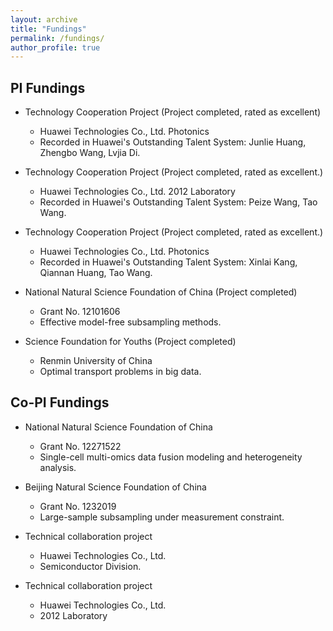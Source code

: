```yaml
---
layout: archive
title: "Fundings"
permalink: /fundings/
author_profile: true
---
```


## PI Fundings
- Technology Cooperation Project (Project completed, rated as excellent)  
  - Huawei Technologies Co., Ltd. Photonics
  - Recorded in Huawei's Outstanding Talent System: Junlie Huang, Zhengbo Wang, Lvjia Di. 

- Technology Cooperation Project (Project completed, rated as excellent.)  
  - Huawei Technologies Co., Ltd. 2012 Laboratory 
  - Recorded in Huawei's Outstanding Talent System: Peize Wang, Tao Wang.

- Technology Cooperation Project (Project completed, rated as excellent.)  
  - Huawei Technologies Co., Ltd. Photonics 
  - Recorded in Huawei's Outstanding Talent System: Xinlai Kang, Qiannan Huang, Tao Wang.

- National Natural Science Foundation of China (Project completed)  
  - Grant No. 12101606  
  - Effective model-free subsampling methods. 
  
- Science Foundation for Youths (Project completed)
  - Renmin University of China  
  - Optimal transport problems in big data. 

## Co-PI Fundings

- National Natural Science Foundation of China  
  - Grant No. 12271522  
  - Single-cell multi-omics data fusion modeling and heterogeneity analysis.

- Beijing Natural Science Foundation of China
  - Grant No. 1232019  
  - Large-sample subsampling under measurement constraint.

- Technical collaboration project
  - Huawei Technologies Co., Ltd.
  - Semiconductor Division.

- Technical collaboration project
  - Huawei Technologies Co., Ltd.
  - 2012 Laboratory
